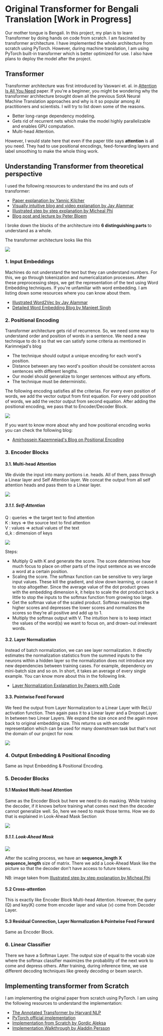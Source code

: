 # Original Transformer for Bengali Translation [Work in Progress]

Our mother tongue is Bengali. In this project, my plan is to learn Transformer by doing hands on code from scratch. I am fascinated by transformer architecture. I have implemented the whole architecture from scratch using PyTorch. However, during machine translation, I am using PyTorch built-in transformer which is better optimized for use. I also have plans to deploy the model after the project. 

## Transformer

Transformer architecture was first introduced by Vaswani et. al. in [Attention Is All You Need](https://arxiv.org/abs/1706.03762) paper. If you're a beginner, you might be wondering why the transformer architecture brought down all the previous SotA Neural Machine Translation approaches and why is it so popular among AI practitioners and scientists. I will try to list down some of the reasons.<br/>

- Better long-range dependency modeling.
- Gets rid of recurrent nets which make the model highly parallelizable and enables GPU computation.
- Multi-head Attention.

However, I would state here that even if the paper title says **attention** is all you need. They had to use positional encodings, feed-forwarding layers and label smoothing to make the whole thing work.

## Understanding Transformer from theoretical perspective

 I used the following resources to understand the ins and outs of transformer: <br/>

- [Paper explanation by Yannic Kilcher](https://www.youtube.com/watch?v=iDulhoQ2pro)
- [Visually intuitive blog and video explanation by Jay Alammar](http://jalammar.github.io/illustrated-transformer/)
- [Illustrated step by step explanation by Micheal Phi](https://www.youtube.com/watch?v=4Bdc55j80l8) 
- [Blog post and lecture by Peter Bloem](http://peterbloem.nl/blog/transformers)

I broke down the blocks of the architecture into **6 distinguishing parts** to understand as a whole.

The transformer architecture looks like this

<img src = "images/Transformer Architecture.png">

### 1. Input Embeddings

Machines do not understand the text but they can understand numbers. For this, we go through tokenization and numericalization processes. After these preprocessing steps, we get the representation of the text using Word Embedding techniques. If you're unfamiliar with word embedding. I am listing down some resources where you can know about them. <br/>

- [Illustrated Word2Vec by Jay Alammar](https://jalammar.github.io/illustrated-word2vec/)
- [Detailed Word Embedding Blog by Manjeet Singh](https://medium.com/data-science-group-iitr/word-embedding-2d05d270b285)

### 2. Positional Encoding

Transformer architecture gets rid of recurrence. So, we need some way to understand order and position of words in a sentence. We need a new technique to do it so that we can satisfy some criteria as mentioned in Karimnejad's blog

- The technique should output a unique encoding for each word's position.
- Distance between any two word's position should be consistent across sentences with different lengths.
- Our model should generalize to longer sentences without any efforts.
- The technique must be deterministic.

The following encoding satisfies all the criterias. For every even position of words, we add the vector output from first equation. For every odd position of words, we add the vector output from second equation. After adding the positional encoding, we pass that to Encoder/Decoder Block. 

<img src = "images/pos-encodings.png">

If you want to know more about why and how positional encoding works you can check the following blog:

- [Amirhossein Kazemnejad's Blog on Positional Encoding](https://kazemnejad.com/blog/transformer_architecture_positional_encoding/)

### 3. Encoder Blocks

#### 3.1. Multi-head Attention

We divide the input into many portions i.e. heads. All of them, pass through a Linear layer and Self Attention layer. We concat the output from all self attention heads and pass them to a Linear layer.

<img src = "images/MultiHeadAttention.png">

##### 3.1.1. Self-Attention

Q : queries => the target text to find attention <br/>K : keys => the source text to find attention <br/>V : values => actual values of the text <br/>d_k : dimension of keys <br/>

<img src = "images/SelfAttention.png">

Steps: <br/>

- Multiply Q with K and generate the score. The score determines how much focus to place on other parts of the input sentence as we encode a word at a certain position.
- Scaling the score. The softmax function can be sensitive to very large input values. These kill the gradient, and slow down learning, or cause it to stop altogether. Since the average value of the dot product grows with the embedding dimension k, it helps to scale the dot product back a little to stop the inputs to the softmax function from growing too large.
- Get the softmax value of the scaled product. Softmax maximizes the higher scores and depresses the lower scores and normalizes the scores so they’re all positive and add up to 1.
- Multiply the softmax output with V. The intuition here is to keep intact the values of the word(s) we want to focus on, and drown-out irrelevant words.

#### 3.2. Layer Normalization

Instead of batch normalization, we can see layer normalization. It directly estimates the normalization statistics from the summed inputs to the neurons within a hidden layer so the normalization does not introduce any new dependencies between training cases. For example, dependency on mini-batch size and so on. In short, it takes an average of every single example. You can know more about this in the following link. 

- [Layer Normalization Explanation by Papers with Code](https://paperswithcode.com/method/layer-normalization)

#### 3.3. Pointwise Feed Forward

We feed the output from Layer Normalization to a Linear Layer with ReLU activation function. Then again pass it to a Linear layer and a Dropout Layer. In between two Linear Layers. We expand the size once and the again move back to original embedding size. This returns us with encoder representation which can be used for many downstream task but that's not the domain of our project for now.

<img src = "images/Feed Forward Layers.png">

### 4. Output Embedding & Positional Encoding

Same as Input Embedding & Positional Encoding.

### 5. Decoder Blocks

#### 5.1 Masked Multi-head Attention

Same as the Encoder Block but here we need to do masking. While training the decoder, if it knows before training what comes next then the decoder cannot generalize well. So, here we need to mask those terms. How we do that is explained in Look-Ahead Mask Section

<img src = "images/Masked SelfAttention.png">

##### 5.1.1. Look-Ahead Mask

<img src = "images/Look-Ahead Mask.PNG">

After the scaling process, we have an **sequence_length X sequence_length** size of matrix. There we add a Look-Ahead Mask like the picture so that the decoder don't have access to future tokens. 

NB: image taken from [Illustrated step by step explanation by Micheal Phi](https://www.youtube.com/watch?v=4Bdc55j80l8) 

#### 5.2 Cross-attention

This is exactly like Encoder Block Multi-head Attention. However, the query (Q) and key(K) come from encoder layer and value (v) come from Decoder Layer.

#### 5.3 Residual Connection, Layer Normalization & Pointwise Feed Forward

Same as Encoder Block.

### 6. Linear Classifier

There we have a Softmax Layer. The output size of equal to the vocab size where the softmax classifier maximizes the probability of the next work to come and depress others. After training, during inference time, we use different decoding techniques like greedy decoding or beam search.

## Implementing transformer from Scratch

I am implementing the original paper from scratch using PyTorch. I am using the following resources to understand the implementation:

- [The Annotated Transformer by Harvard NLP](http://nlp.seas.harvard.edu/2018/04/03/attention.html)
- [PyTorch official implementation](https://github.com/pytorch/pytorch/blob/187e23397c075ec2f6e89ea75d24371e3fbf9efa/torch/nn/modules/transformer.py) 
- [Implementation from Scratch by Gordic Aleksa](https://github.com/gordicaleksa/pytorch-original-transformer)
- [Implementation Walkthrough by Aladdin Persson](https://www.youtube.com/playlist?list=PLhhyoLH6Ijfyl_VMCsi54UqGQafGkNOQH) 

